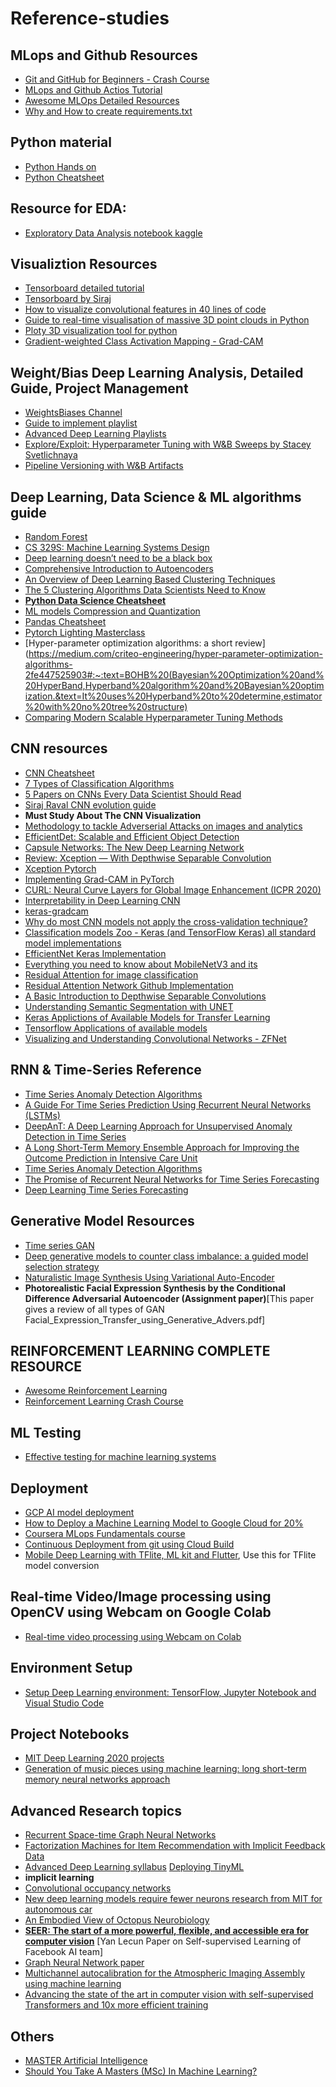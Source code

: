 # Reference-studies

## MLops and Github Resources

* [Git and GitHub for Beginners - Crash Course](https://youtu.be/RGOj5yH7evk)
* [MLops and Github Actios Tutorial](https://www.youtube.com/watch?v=9BgIDqAzfuA&list=PL7WG7YrwYcnDBDuCkFbcyjnZQrdskFsBz)
* [Awesome MLOps Detailed Resources](https://github.com/visenger/awesome-mlops)
* [Why and How to create requirements.txt](https://blog.usejournal.com/why-and-how-to-make-a-requirements-txt-f329c685181e)

## Python material

* [Python Hands on](https://github.com/sayan0506/Reference-studies/blob/main/Python%20Hands%20on.pdf)
* [Python Cheatsheet](https://github.com/sayan0506/Reference-studies/blob/main/Python%20Cheat%20Sheet%20%7C%20Follow%20Dr.%20AngShuMan%20Ghosh%20for%20more.pdf)


## Resource for EDA:

* [Exploratory Data Analysis notebook kaggle](https://www.kaggle.com/amayomordecai/heart-disease-risk-prediction-machine-learning)


## Visualiztion Resources

* [Tensorboard detailed tutorial](https://youtu.be/k7KfYXXrOj0)
* [Tensorboard by Siraj](https://youtu.be/fBVEXKp4DIc)
* [How to visualize convolutional features in 40 lines of code](https://towardsdatascience.com/how-to-visualize-convolutional-features-in-40-lines-of-code-70b7d87b0030)
* [Guide to real-time visualisation of massive 3D point clouds in Python](https://towardsdatascience.com/guide-to-real-time-visualisation-of-massive-3d-point-clouds-in-python-ea6f00241ee0)
* [Ploty 3D visualization tool for python](https://plotly.com/python/3d-scatter-plots/)
* [Gradient-weighted Class Activation Mapping - Grad-CAM](https://medium.com/@mohamedchetoui/grad-cam-gradient-weighted-class-activation-mapping-ffd72742243a)

## Weight/Bias Deep Learning Analysis, Detailed Guide, Project Management

* [WeightsBiases Channel](https://youtube.com/c/WeightsBiases)
* [Guide to implement playlist](https://www.youtube.com/playlist?list=PLD80i8An1OEGajeVo15ohAQYF1Ttle0lk)
* [Advanced Deep Learning Playlists](https://youtube.com/playlist?list=PLD80i8An1OEEe2X5KA_uSvMaEMl0lo4jP)
* [Explore/Exploit: Hyperparameter Tuning with W&B Sweeps by Stacey Svetlichnaya](https://youtu.be/6wRBGNLgQFU)
* [Pipeline Versioning with W&B Artifacts](https://colab.research.google.com/github/wandb/examples/blob/master/colabs/wandb-artifacts/Pipeline_Versioning_with_W&B_Artifacts.ipynb#scrollTo=ydJB7n6ttf_b)

## Deep Learning, Data Science & ML algorithms guide

* [Random Forest](https://youtu.be/QHOazyP-YlM)
* [CS 329S: Machine Learning Systems Design](https://stanford-cs329s.github.io/syllabus.html)
* [Deep learning doesn’t need to be a black box](https://www.kdnuggets.com/2021/02/deep-learning-not-black-box.html)
* [Comprehensive Introduction to Autoencoders](https://towardsdatascience.com/generating-images-with-autoencoders-77fd3a8dd368)
* [An Overview of Deep Learning Based Clustering Techniques](https://divamgupta.com/unsupervised-learning/2019/03/08/an-overview-of-deep-learning-based-clustering-techniques.html)
* [The 5 Clustering Algorithms Data Scientists Need to Know](https://towardsdatascience.com/the-5-clustering-algorithms-data-scientists-need-to-know-a36d136ef68)
* **[Python Data Science Cheatsheet](https://github.com/sayan0506/Reference-studies/blob/main/Python%20Cheat%20Sheet%20%7C%20Follow%20Dr.%20AngShuMan%20Ghosh%20for%20more.pdf)**
* [ML models Compression and Quantization](https://towardsdatascience.com/machine-learning-models-compression-and-quantization-simplified-a302ddf326f2?gi=ddb830e186db)
* [Pandas Cheatsheet](https://github.com/sayan0506/Reference-studies/blob/main/Pandas%20Cheatsheet.pdf)
* [Pytorch Lighting Masterclass](https://youtube.com/playlist?list=PLaMu-SDt_RB5NUm67hU2pdE75j6KaIOv2)
* [Hyper-parameter optimization algorithms: a short review](https://medium.com/criteo-engineering/hyper-parameter-optimization-algorithms-2fe447525903#:~:text=BOHB%20(Bayesian%20Optimization%20and%20HyperBand,Hyperband%20algorithm%20and%20Bayesian%20optimization.&text=It%20uses%20Hyperband%20to%20determine,estimator%20with%20no%20tree%20structure)
* [Comparing Modern Scalable Hyperparameter Tuning Methods](https://towardsdatascience.com/comparing-modern-scalable-hyperparameter-tuning-methods-dfe9661e947f)

## CNN resources

* [CNN Cheatsheet](https://github.com/sayan0506/Reference-studies/blob/main/CNN_cheatsheet.pdf)
* [7 Types of Classification Algorithms](https://analyticsindiamag.com/7-types-classification-algorithms/)
* [5 Papers on CNNs Every Data Scientist Should Read](https://www.kdnuggets.com/2020/04/5-papers-cnns-data-scientist.html)
* [Siraj Raval CNN evolution guide](https://youtu.be/VKoLGnq15RM)
* **Must Study About The CNN Visualization**
* [Methodology to tackle Adverserial Attacks on images and analytics](https://www.pyimagesearch.com/2021/03/01/adversarial-attacks-with-fgsm-fast-gradient-sign-method/)
* [EfficientDet: Scalable and Efficient Object Detection](https://paperswithcode.com/paper/efficientdet-scalable-and-efficient-object)
* [Capsule Networks: The New Deep Learning Network](https://towardsdatascience.com/capsule-networks-the-new-deep-learning-network-bd917e6818e8)
* [Review: Xception — With Depthwise Separable Convolution](https://towardsdatascience.com/review-xception-with-depthwise-separable-convolution-better-than-inception-v3-image-dc967dd42568?gi=224ea57f354)
* [Xception Pytorch](https://github.com/tstandley/Xception-PyTorch)
* [Implementing Grad-CAM in PyTorch](https://medium.com/@stepanulyanin/implementing-grad-cam-in-pytorch-ea0937c31e82)
* [CURL: Neural Curve Layers for Global Image Enhancement (ICPR 2020)](https://github.com/sjmoran/CURL)
* [Interpretability in Deep Learning CNN](https://wandb.ai/ayush-thakur/interpretability/reports/Interpretability-in-Deep-Learning-With-W-B-CAM-and-GradCAM--Vmlldzo5MTIyNw)
* [keras-gradcam](https://github.com/eclique/keras-gradcam)
* [Why do most CNN models not apply the cross-validation technique?](https://www.google.com/url?sa=t&source=web&rct=j&url=https://datascience.stackexchange.com/questions/47797/using-cross-validation-technique-for-a-cnn-model%23:~:text%3Dk%252Dfold%2520cross%252Dvalidation%2520is,models%2520are%2520easy%2520to%2520optimize.%26text%3DFor%2520a%2520convolutional%2520neural%2520network,possible%2520changes%2520in%2520the%2520architecture.&ved=2ahUKEwjjqcf13tzvAhVlzDgGHXfUAxoQFjABegQIAxAF&usg=AOvVaw0RHcJGtg3qvgoljJXqogXS&cshid=1617269875114)
* [Classification models Zoo - Keras (and TensorFlow Keras) all standard model implementations](https://github.com/qubvel/classification_models)
* [EfficientNet Keras Implementation](https://keras.io/examples/vision/image_classification_efficientnet_fine_tuning/)
* [Everything you need to know about MobileNetV3 and its](https://towardsdatascience.com/everything-you-need-to-know-about-mobilenetv3-and-its-comparison-with-previous-versions-a5d5e5a6eeaa)
* [Residual Attention for image classification](https://arxiv.org/pdf/1704.06904.pdf)
* [Residual Attention Network Github Implementation](https://github.com/deontaepharr/Residual-Attention-Network)
* [A Basic Introduction to Depthwise Separable Convolutions](https://towardsdatascience.com/a-basic-introduction-to-separable-convolutions-b99ec3102728)
* [Understanding Semantic Segmentation with UNET](https://towardsdatascience.com/understanding-semantic-segmentation-with-unet-6be4f42d4b47)
* [Keras Applictions of Available Models for Transfer Learning](https://keras.io/api/applications/)
* [Tensorflow Applications of available models](https://www.tensorflow.org/api_docs/python/tf/keras/applications)
* [Visualizing and Understanding Convolutional Networks - ZFNet](https://github.com/amir-saniyan/ZFNet)


## RNN & Time-Series Reference

* [Time Series Anomaly Detection Algorithms](https://blog.statsbot.co/time-series-anomaly-detection-algorithms-1cef5519aef2)
* [A Guide For Time Series Prediction Using Recurrent Neural Networks (LSTMs)](https://blog.statsbot.co/time-series-prediction-using-recurrent-neural-networks-lstms-807fa6ca7f)
* [DeepAnT: A Deep Learning Approach for Unsupervised Anomaly Detection in Time Series](https://www.researchgate.net/publication/329792334_DeepAnT_A_Deep_Learning_Approach_for_Unsupervised_Anomaly_Detection_in_Time_Series)
* [A Long Short-Term Memory Ensemble Approach for Improving the Outcome Prediction in Intensive Care Unit](https://www.hindawi.com/journals/cmmm/2019/8152713/)
* [Time Series Anomaly Detection Algorithms](https://blog.statsbot.co/time-series-anomaly-detection-algorithms-1cef5519aef2)
* [The Promise of Recurrent Neural Networks for Time Series Forecasting](https://machinelearningmastery.com/promise-recurrent-neural-networks-time-series-forecasting/)
* [Deep Learning Time Series Forecasting](https://github.com/Alro10/deep-learning-time-series#Datasets)

## Generative Model Resources 

* [Time series GAN](https://github.com/sayan0506/Reference-studies/blob/main/1706.02633.pdf)
* [Deep generative models to counter class imbalance: a guided model selection strategy](https://www.researchgate.net/publication/334720715_Deep_generative_models_to_counter_class_imbalance_a_guided_model_selection_strategy)
* [Naturalistic Image Synthesis Using Variational Auto-Encoder](https://bcourses.berkeley.edu/files/70257161/download?download_frd=1)
* **Photorealistic Facial Expression Synthesis by the Conditional Difference Adversarial Autoencoder (Assignment paper)**[This paper gives a review of all  types of GAN Facial_Expression_Transfer_using_Generative_Advers.pdf]


## REINFORCEMENT LEARNING COMPLETE RESOURCE

* [Awesome Reinforcement Learning](https://github.com/aikorea/awesome-rl#lectures)
* [Reinforcement Learning Crash Course](https://github.com/sayan0506/Reference-studies/blob/main/2103.04910.pdf)


## ML Testing

* [Effective testing for machine learning systems](https://www.jeremyjordan.me/testing-ml/)


## Deployment

* [GCP AI model deployment](https://www.youtube.com/watch?v=N2OG1w6bGFo)
* [How to Deploy a Machine Learning Model to Google Cloud for 20%](https://youtu.be/fw6NMQrYc6w)
* [Coursera MLops Fundamentals course](https://www.coursera.org/learn/mlops-fundamentals)
* [Continuous Deployment from git using Cloud Build](https://cloud.google.com/run/docs/continuous-deployment-with-cloud-build)
* [Mobile Deep Learning with TFlite, ML kit and Flutter](https://drive.google.com/drive/folders/1TV3jpPnFbd4pxiVxxxEKxSsZibwUqoVo?usp=sharing), Use this for TFlite model conversion


## Real-time Video/Image processing using OpenCV using Webcam on Google Colab

* [Real-time video processing using Webcam on Colab](https://github.com/sayan0506/Reference-studies/blob/main/Copy_of_colab_webcam.ipynb)

## Environment Setup

* [Setup Deep Learning environment: TensorFlow, Jupyter Notebook and Visual Studio Code](https://techbrij.com/setup-tensorflow-jupyter-notebook-vscode-deep-learning)


## Project Notebooks

* [MIT Deep Learning 2020 projects](https://github.com/aamini/introtodeeplearning)
* [Generation of music pieces using machine learning: long short-term memory neural networks approach](https://www.tandfonline.com/doi/full/10.1080/25765299.2019.1649972)


## Advanced Research topics

* [Recurrent Space-time Graph Neural Networks](https://arxiv.org/pdf/1904.05582.pdf)
* [Factorization Machines for Item Recommendation with Implicit Feedback Data](https://towardsdatascience.com/factorization-machines-for-item-recommendation-with-implicit-feedback-data-5655a7c749db)
* [Advanced Deep Learning syllabus](https://ineuron.ai/home/coursedetail/full-stack-data-science-with-1-year-internship--117)
[Deploying TinyML](https://www.edx.org/course/deploying-tinyml)
* **implicit learning**
* [Convolutional occupancy networks](https://arxiv.org/abs/2003.04618)
* [New deep learning models require fewer neurons research from MIT for autonomous car](https://www.csail.mit.edu/news/new-deep-learning-models-require-fewer-neurons)
* [An Embodied View of Octopus Neurobiology](https://reader.elsevier.com/reader/sd/pii/S0960982212010640?token=37B9883BCED7171DEF055BC38B534C910D169C0176062FB17C6A3ED92E427CC792355E9F0FA0B4B29868DD0721F69F07)
* **[SEER: The start of a more powerful, flexible, and accessible era for computer vision](https://ai.facebook.com/blog/seer-the-start-of-a-more-powerful-flexible-and-accessible-era-for-computer-vision/)** [Yan Lecun Paper on Self-supervised Learning of Facebook AI team]
* [Graph Neural Network paper](https://arxiv.org/pdf/1812.08434.pdf#:~:text=Graph%20neural%20networks%20(GNNs)%20are,its%20neighborhood%20with%20arbitrary%20depth)
* [Multichannel autocalibration for the Atmospheric Imaging Assembly using machine learning](https://media-exp1.licdn.com/dms/document/C561FAQGYxFyBZ1ixGw/feedshare-document-pdf-analyzed/0/1618363682691?e=1618473600&v=beta&t=AW0aYb5iq6ek4-naiFQxlQQ1mPj2OqovxGp5K1SkXAM)
* [Advancing the state of the art in computer vision with self-supervised Transformers and 10x more efficient training](https://ai.facebook.com/blog/dino-paws-computer-vision-with-self-supervised-transformers-and-10x-more-efficient-training/)


## Others

* [MASTER
Artificial Intelligence](https://www.iubh-online.org/master-degree-programmes/artificial-intelligence/?clickref=1100ldAeTXW7&utm_source=private-network&utm_medium=koop&utm_campaign=partner1011l41608)
* [Should You Take A Masters (MSc) In Machine Learning?](https://towardsdatascience.com/should-you-take-a-masters-msc-in-machine-learning-c01336120466)

